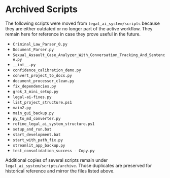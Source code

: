 # Archived Scripts

The following scripts were moved from `legal_ai_system/scripts` because they are either outdated or no longer part of the active workflow. They remain here for reference in case they prove useful in the future.

- `Criminal_Law_Parser_0.py`
- `Document_Parser.py`
- `Sexual_Assault_Case_Analyzer_With_Conversation_Tracking_And_Sentence.py`
- `__int__.py`
- `confidence_calibration_demo.py`
- `convert_project_to_docs.py`
- `document_processor_clean.py`
- `fix_dependencies.py`
- `grok_3_mini_setup.py`
- `legal-ai-fixes.py`
- `list_project_structure.ps1`
- `main2.py`
- `main_gui_backup.py`
- `py_to_md_converter.py`
- `refine_legal_ai_system_structure.ps1`
- `setup_and_run.bat`
- `start_development.bat`
- `start_with_path_fix.py`
- `streamlit_app_backup.py`
- `test_consolidation_success - Copy.py`

Additional copies of several scripts remain under `legal_ai_system/scripts/archive`.
Those duplicates are preserved for historical reference and mirror the files
listed above.
